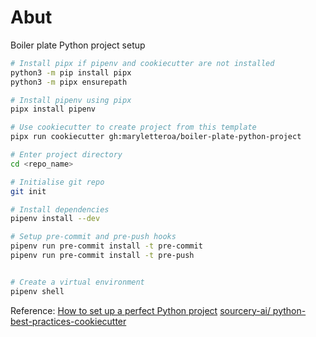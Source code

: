 # Abut 
Boiler plate Python project setup

```bash
# Install pipx if pipenv and cookiecutter are not installed
python3 -m pip install pipx
python3 -m pipx ensurepath

# Install pipenv using pipx
pipx install pipenv

# Use cookiecutter to create project from this template
pipx run cookiecutter gh:maryletteroa/boiler-plate-python-project

# Enter project directory
cd <repo_name>

# Initialise git repo
git init

# Install dependencies
pipenv install --dev

# Setup pre-commit and pre-push hooks
pipenv run pre-commit install -t pre-commit
pipenv run pre-commit install -t pre-push


# Create a virtual environment
pipenv shell
```

Reference: 
[How to set up a perfect Python project](https://sourcery.ai/blog/python-best-practices)
[ sourcery-ai/
python-best-practices-cookiecutter](https://github.com/sourcery-ai/python-best-practices-cookiecutter)
